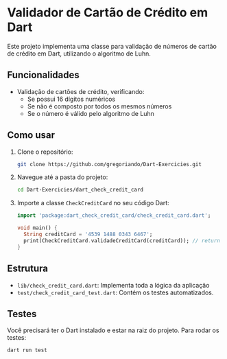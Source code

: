 # Validador de Cartão de Crédito em Dart

Este projeto implementa uma classe para validação de números de cartão de crédito em Dart, utilizando o algoritmo de Luhn.

## Funcionalidades

- Validação de cartões de crédito, verificando:
  - Se possui 16 dígitos numéricos
  - Se não é composto por todos os mesmos números
  - Se o número é válido pelo algoritmo de Luhn

## Como usar

1. Clone o repositório:
    ```sh
    git clone https://github.com/gregoriando/Dart-Exercicies.git
    ```
2. Navegue até a pasta do projeto:
    ```sh
    cd Dart-Exercicies/dart_check_credit_card
    ```
3. Importe a classe `CheckCreditCard` no seu código Dart:
    ```dart
    import 'package:dart_check_credit_card/check_credit_card.dart';

    void main() {
      String creditCard = '4539 1488 0343 6467';
      print(CheckCreditCard.validadeCreditCard(creditCard)); // return true
    }
    ```

## Estrutura

- `lib/check_credit_card.dart`: Implementa toda a lógica da aplicação
- `test/check_credit_card_test.dart`: Contém os testes automatizados.

## Testes

Você precisará ter o Dart instalado e estar na raiz do projeto.
Para rodar os testes:

```sh
dart run test
```